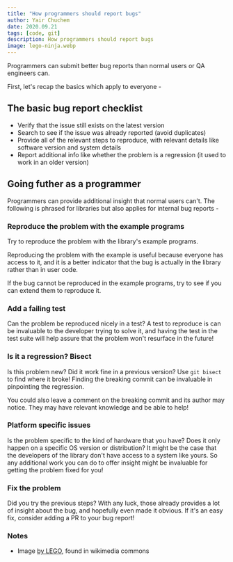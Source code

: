 ```yaml
---
title: "How programmers should report bugs"
author: Yair Chuchem
date: 2020.09.21
tags: [code, git]
description: How programmers should report bugs
image: lego-ninja.webp
---
```


Programmers can submit better bug reports than normal users or QA engineers can.

First, let's recap the basics which apply to everyone -

## The basic bug report checklist

* Verify that the issue still exists on the latest version
* Search to see if the issue was already reported (avoid duplicates)
* Provide all of the relevant steps to reproduce, with relevant details like software version and system details
* Report additional info like whether the problem is a regression (it used to work in an older version)

## Going futher as a programmer

Programmers can provide additional insight that normal users can't.
The following is phrased for libraries but also applies for internal bug reports -

### Reproduce the problem with the example programs

Try to reproduce the problem with the library's example programs.

Reproducing the problem with the example is useful because everyone has access to it, and it is a better indicator that the bug is actually in the library rather than in user code.

If the bug cannot be reproduced in the example programs, try to see if you can extend them to reproduce it.

### Add a failing test

Can the problem be reproduced nicely in a test? A test to reproduce is can be invaluable to the developer trying to solve it, and having the test in the test suite will help assure that the problem won't resurface in the future!

### Is it a regression? Bisect

Is this problem new? Did it work fine in a previous version? Use `git bisect` to find where it broke! Finding the breaking commit can be invaluable in pinpointing the regression.

You could also leave a comment on the breaking commit and its author may notice. They may have relevant knowledge and be able to help!

### Platform specific issues

Is the problem specific to the kind of hardware that you have? Does it only happen on a specific OS version or distribution? It might be the case that the developers of the library don't have access to a system like yours. So any additional work you can do to offer insight might be invaluable for getting the problem fixed for you!

### Fix the problem

Did you try the previous steps? With any luck, those already provides a lot of insight about the bug, and hopefully even made it obvious. If it's an easy fix, consider adding a PR to your bug report!

### Notes

* Image [by LEGO](https://commons.wikimedia.org/wiki/File:Lloyd.webp), found in wikimedia commons
